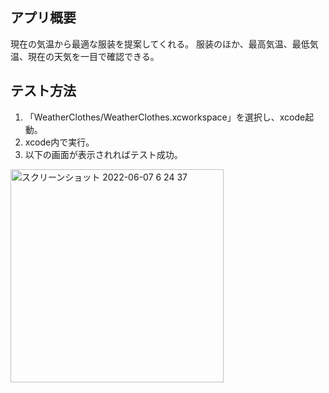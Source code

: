 ## アプリ概要
現在の気温から最適な服装を提案してくれる。
服装のほか、最高気温、最低気温、現在の天気を一目で確認できる。

## テスト方法

 1. 「WeatherClothes/WeatherClothes.xcworkspace」を選択し、xcode起動。
 2.  xcode内で実行。
 3.  以下の画面が表示されればテスト成功。
<img width="341" alt="スクリーンショット 2022-06-07 6 24 37" src="https://user-images.githubusercontent.com/49747862/172253076-896bf6cb-2411-4dbb-b076-1ee4c3369ff0.png">
